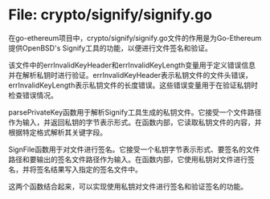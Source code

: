 # File: crypto/signify/signify.go

在go-ethereum项目中，crypto/signify/signify.go文件的作用是为Go-Ethereum提供OpenBSD's Signify工具的功能，以便进行文件签名和验证。

该文件中的errInvalidKeyHeader和errInvalidKeyLength变量用于定义错误信息并在解析私钥时进行验证。errInvalidKeyHeader表示私钥文件的文件头错误，errInvalidKeyLength表示私钥文件的长度错误。这些错误变量用于在验证私钥时检查错误情况。

parsePrivateKey函数用于解析Signify工具生成的私钥文件。它接受一个文件路径作为输入，并返回私钥的字节表示形式。在函数内部，它读取私钥文件的内容，并根据特定格式解析其关键字段。

SignFile函数用于对文件进行签名。它接受一个私钥字节表示形式、要签名的文件路径和要输出的签名文件路径作为输入。在函数内部，它使用私钥对文件进行签名，并将签名结果写入指定的签名文件中。

这两个函数结合起来，可以实现使用私钥对文件进行签名和验证签名的功能。

